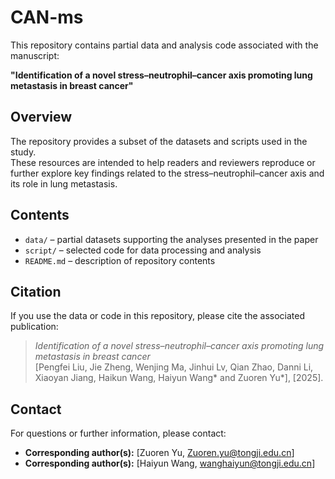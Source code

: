 # CAN-ms

This repository contains partial data and analysis code associated with the manuscript:

**"Identification of a novel stress–neutrophil–cancer axis promoting lung metastasis in breast cancer"**

## Overview
The repository provides a subset of the datasets and scripts used in the study.  
These resources are intended to help readers and reviewers reproduce or further explore key findings related to the stress–neutrophil–cancer axis and its role in lung metastasis.

## Contents
- `data/` – partial datasets supporting the analyses presented in the paper  
- `script/` – selected code for data processing and analysis  
- `README.md` – description of repository contents  

## Citation
If you use the data or code in this repository, please cite the associated publication:

> *Identification of a novel stress–neutrophil–cancer axis promoting lung metastasis in breast cancer*  
> [Pengfei Liu, Jie Zheng, Wenjing Ma, Jinhui Lv, Qian Zhao, Danni Li, Xiaoyan Jiang, Haikun Wang, Haiyun Wang* and Zuoren Yu*], [2025].

## Contact
For questions or further information, please contact:  
- **Corresponding author(s):** [Zuoren Yu, Zuoren.yu@tongji.edu.cn]
- **Corresponding author(s):** [Haiyun Wang, wanghaiyun@tongji.edu.cn]


